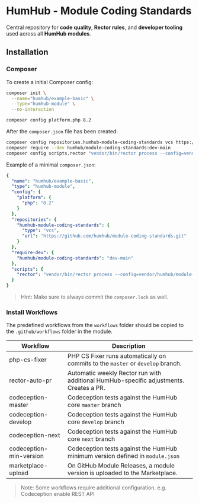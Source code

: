# HumHub - Module Coding Standards

Central repository for **code quality**, **Rector rules**, and **developer tooling** used across all **HumHub modules**.

## Installation

### Composer 

To create a initial Composer config:

```bash
composer init \
  --name="humhub/example-basic" \
  --type="humhub-module" \
  --no-interaction

composer config platform.php 8.2
```

After the `composer.json` file has been created:

```bash
composer config repositories.humhub-module-coding-standards vcs https://github.com/humhub/module-coding-standards.git
composer require --dev humhub/module-coding-standards:dev-main
composer config scripts.rector "vendor/bin/rector process --config=vendor/humhub/module-coding-standards/rector.php"
```

Example of a minimal `composer.json`:

```yaml
{
  "name": "humhub/example-basic",
  "type": "humhub-module",
  "config": {
    "platform": {
      "php": "8.2"
    }
  },
  "repositories": {
    "humhub-module-coding-standards": {
      "type": "vcs",
      "url": "https://github.com/humhub/module-coding-standards.git"
    }
  },
  "require-dev": {
    "humhub/module-coding-standards": "dev-main"
  },
  "scripts": {
    "rector": "vendor/bin/rector process --config=vendor/humhub/module-coding-standards/rector.php"
  }
}
```

> Hint: Make sure to always commit the `composer.lock` as well.

### Install Workflows

The predefined workflows from the `workflows` folder should be copied to the `.github/workflows` folder in the module. 

| Workflow                | Description                                                                            |
|-------------------------|----------------------------------------------------------------------------------------|
| php-cs-fixer            | PHP CS Fixer runs automatically on commits to the `master` or `develop` branch.        |
| rector-auto-pr          | Automatic weekly Rector run with additional HumHub-specific adjustments. Creates a PR. |
| codeception-master      | Codeception tests against the HumHub core `master` branch                              |  
| codeception-develop     | Codeception tests against the HumHub core `develop` branch                             |  
| codeception-next        | Codeception tests against the HumHub core `next` branch                                |  
| codeception-min-version | Codeception tests against the HumHub minimum version defined in `module.json`          |  
| marketplace-upload      | On GitHub Module Releases, a module version is uploaded to the Marketplace.            |  

> Note: Some workflows require additional configuration. e.g. Codeception enable REST API